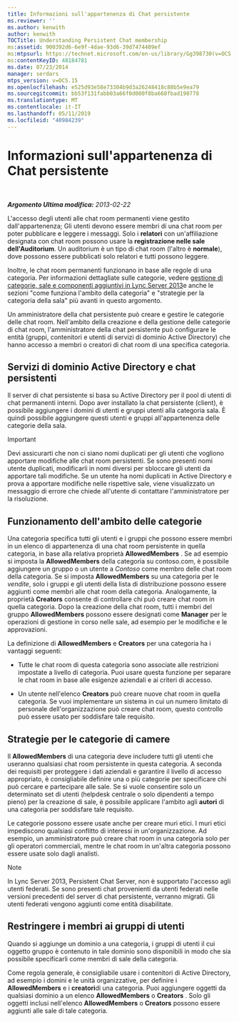 ```yaml
---
title: Informazioni sull'appartenenza di Chat persistente
ms.reviewer: ''
ms.author: kenwith
author: kenwith
TOCTitle: Understanding Persistent Chat membership
ms:assetid: 900392d6-6e9f-4dae-93d6-39d7474409ef
ms:mtpsurl: https://technet.microsoft.com/en-us/library/Gg398730(v=OCS.15)
ms:contentKeyID: 48184781
ms.date: 07/23/2014
manager: serdars
mtps_version: v=OCS.15
ms.openlocfilehash: e525d93e58e73304b9d3a26248418c88b5e9ea79
ms.sourcegitcommit: bb53f131fabb03a66f0d000f8ba668fbad190778
ms.translationtype: MT
ms.contentlocale: it-IT
ms.lasthandoff: 05/11/2019
ms.locfileid: "40984239"
---
```

<div data-xmlns="http://www.w3.org/1999/xhtml">

<div class="topic" data-xmlns="http://www.w3.org/1999/xhtml" data-msxsl="urn:schemas-microsoft-com:xslt" data-cs="http://msdn.microsoft.com/en-us/">

<div data-asp="http://msdn2.microsoft.com/asp">

# <a name="understanding-persistent-chat-membership"></a>Informazioni sull'appartenenza di Chat persistente

</div>

<div id="mainSection">

<div id="mainBody">

<span> </span>

_**Argomento Ultima modifica:** 2013-02-22_

L'accesso degli utenti alle chat room permanenti viene gestito dall'appartenenza; Gli utenti devono essere membri di una chat room per poter pubblicare e leggere i messaggi. Solo i **relatori** con un'affiliazione designata con chat room possono usare la **registrazione nelle sale dell'Auditorium**. Un auditorium è un tipo di chat room (l'altro è **normale**), dove possono essere pubblicati solo relatori e tutti possono leggere.

Inoltre, le chat room permanenti funzionano in base alle regole di una categoria. Per informazioni dettagliate sulle categorie, vedere [gestione di categorie, sale e componenti aggiuntivi in Lync Server 2013](lync-server-2013-managing-categories-rooms-and-add-ins.md)e anche le sezioni "come funziona l'ambito della categoria" e "strategie per la categoria della sala" più avanti in questo argomento.

Un amministratore della chat persistente può creare e gestire le categorie delle chat room. Nell'ambito della creazione e della gestione delle categorie di chat room, l'amministratore della chat persistente può configurare le entità (gruppi, contenitori e utenti di servizi di dominio Active Directory) che hanno accesso a membri o creatori di chat room di una specifica categoria.

<div>

## <a name="active-directory-domain-services-and-persistent-chat"></a>Servizi di dominio Active Directory e chat persistenti

Il server di chat persistente si basa su Active Directory per il pool di utenti di chat permanenti interni. Dopo aver installato la chat persistente (client), è possibile aggiungere i domini di utenti e gruppi utenti alla categoria sala. È quindi possibile aggiungere questi utenti e gruppi all'appartenenza delle categorie della sala.

<div>


> [!IMPORTANT]  
> Devi assicurarti che non ci siano nomi duplicati per gli utenti che vogliono apportare modifiche alle chat room persistenti. Se sono presenti nomi utente duplicati, modificarli in nomi diversi per sbloccare gli utenti da apportare tali modifiche. Se un utente ha nomi duplicati in Active Directory e prova a apportare modifiche nelle rispettive sale, viene visualizzato un messaggio di errore che chiede all'utente di contattare l'amministratore per la risoluzione.



</div>

</div>

<div>

## <a name="how-category-scoping-works"></a>Funzionamento dell'ambito delle categorie

Una categoria specifica tutti gli utenti e i gruppi che possono essere membri in un elenco di appartenenza di una chat room persistente in quella categoria, in base alla relativa proprietà **AllowedMembers** . Se ad esempio si imposta la **AllowedMembers** della categoria su contoso.com, è possibile aggiungere un gruppo o un utente a *Contoso* come membro delle chat room della categoria. Se si imposta **AllowedMembers** su una categoria per le *vendite*, solo i gruppi e gli utenti della lista di distribuzione possono essere aggiunti come membri alle chat room della categoria. Analogamente, la proprietà **Creators** consente di controllare chi può creare chat room in quella categoria. Dopo la creazione della chat room, tutti i membri del gruppo **AllowedMembers** possono essere designati come **Manager** per le operazioni di gestione in corso nelle sale, ad esempio per le modifiche e le approvazioni.

La definizione di **AllowedMembers** e **Creators** per una categoria ha i vantaggi seguenti:

  - Tutte le chat room di questa categoria sono associate alle restrizioni impostate a livello di categoria. Puoi usare questa funzione per separare le chat room in base alle esigenze aziendali e ai criteri di accesso.

  - Un utente nell'elenco **Creators** può creare nuove chat room in quella categoria. Se vuoi implementare un sistema in cui un numero limitato di personale dell'organizzazione può creare chat room, questo controllo può essere usato per soddisfare tale requisito.

</div>

<div>

## <a name="room-category-strategies"></a>Strategie per le categorie di camere

Il **AllowedMembers** di una categoria deve includere tutti gli utenti che useranno qualsiasi chat room persistente in questa categoria. A seconda dei requisiti per proteggere i dati aziendali e garantire il livello di accesso appropriato, è consigliabile definire una o più categorie per specificare chi può cercare e partecipare alle sale. Se si vuole consentire solo un determinato set di utenti (helpdesk centrale o solo dipendenti a tempo pieno) per la creazione di sale, è possibile applicare l'ambito agli **autori** di una categoria per soddisfare tale requisito.

Le categorie possono essere usate anche per creare muri etici. I muri etici impediscono qualsiasi conflitto di interessi in un'organizzazione. Ad esempio, un amministratore può creare chat room in una categoria solo per gli operatori commerciali, mentre le chat room in un'altra categoria possono essere usate solo dagli analisti.

<div>


> [!NOTE]  
> In Lync Server 2013, Persistent Chat Server, non è supportato l'accesso agli utenti federati. Se sono presenti chat provenienti da utenti federati nelle versioni precedenti del server di chat persistente, verranno migrati. Gli utenti federati vengono aggiunti come entità disabilitate.



</div>

</div>

<div>

## <a name="narrowing-the-members-to-user-groups"></a>Restringere i membri ai gruppi di utenti

Quando si aggiunge un dominio a una categoria, i gruppi di utenti il cui oggetto gruppo è contenuto in tale dominio sono disponibili in modo che sia possibile specificarli come membri di sale della categoria.

Come regola generale, è consigliabile usare i contenitori di Active Directory, ad esempio i domini e le unità organizzative, per definire i **AllowedMembers** e i **creatori**di una categoria. Puoi aggiungere oggetti da qualsiasi dominio a un elenco **AllowedMembers** o **Creators** . Solo gli oggetti inclusi nell'elenco **AllowedMembers** o **Creators** possono essere aggiunti alle sale di tale categoria.

</div>

</div>

<span> </span>

</div>

</div>

</div>

